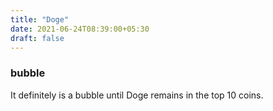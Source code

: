 ```yaml
---
title: "Doge"
date: 2021-06-24T08:39:00+05:30
draft: false
---
```

### bubble
It definitely is a bubble until Doge remains in the top 10 coins. 
